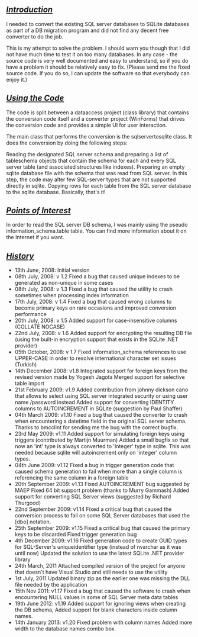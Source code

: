 ## ***<u>Introduction</u>***
I needed to convert the existing SQL server databases to SQLite databases as part of a DB migration program and did not find any decent free converter to do the job.

This is my attempt to solve the problem. I should warn you though that I did not have much time to test it on too many databases. In any case - the source code is very well documented and easy to understand, so if you do have a problem it should be relatively easy to fix. (Please send me the fixed source code. If you do so, I can update the software so that everybody can enjoy it.)

## ***<u>Using the Code</u>***
The code is split between a dataaccess project (class library) that contains the conversion code itself and a converter project (WinForms) that drives the conversion code and provides a simple UI for user interaction.

The main class that performs the conversion is the sqlservertosqlite class. It does the conversion by doing the following steps:

Reading the designated SQL server schema and preparing a list of tableschema objects that contain the schema for each and every SQL server table (and associated structures like indexes).
Preparing an empty sqlite database file with the schema that was read from SQL server. In this step, the code may alter few SQL-server types that are not supported directly in sqlite.
Copying rows for each table from the SQL server database to the sqlite database.
Basically, that's it!

## ***<u>Points of Interest</u>***
In order to read the SQL server DB schema, I was mainly using the pseudo information_schema.table table. You can find more information about it on the Internet if you want.

## ***<u>History</u>***
* 13th June, 2008: Initial version
* 08th July, 2008: v 1.2
Fixed a bug that caused unique indexes to be generated as non-unique in some cases
* 08th July, 2008: v 1.3
Fixed a bug that caused the utility to crash sometimes when processing index information
* 17th July, 2008: v 1.4
Fixed a bug that caused wrong columns to become primary keys on rare occasions and improved conversion performance
* 20th July, 2008: v 1.5
Added support for case-insensitive columns (COLLATE NOCASE)
* 22nd July, 2008: v 1.6
Added support for encrypting the resulting DB file (using the built-in encryption support that exists in the SQLite .NET provider)
* 05th October, 2008: v 1.7
Fixed information_schema references to use UPPER-CASE in order to resolve international character set issues (Turkish)
* 14th December 2008: v1.8
Integrated support for foreign keys from the revised version made by Yogesh Jagota
Merged support for selective table import
* 21st February 2009: v1.9
Added contribution from johnny dickson cano that allows to select using SQL server integrated security or using user name /password instead
Added support for converting IDENTITY columns to AUTOINCREMENT in SQLite (suggestion by Paul Shaffer)
* 04th March 2009: v1.10
Fixed a bug that caused the converter to crash when encountering a datetime field in the original SQL server schema. Thanks to bmcclint for sending me the bug with the correct bugfix.
* 23rd May 2009: v1.11
Added support for simulating foreign keys using triggers (contributed by Martijn Muurman)
Added a small bugfix so that now an 'int' type is always converted to 'integer' type in sqlite. This was needed because sqlite will autoincrement only on 'integer' column types.
* 04th June 2009: v1.12
Fixed a bug in trigger generation code that caused schema generation to fail when more than a single column is referencing the same column in a foreign table
* 20th September 2009: v1.13
Fixed AUTOINCREMENT bug suggested by MAEP
Fixed 64 bit support problem (thanks to Murry Gammash)
Added support for converting SQL Server views (suggested by Richard Thurgood)
* 22nd September 2009: v1.14
Fixed a critical bug that caused the conversion process to fail on some SQL Server databases that used the [dbo] notation.
* 25th September 2009: v1.15
Fixed a critical bug that caused the primary keys to be discarded
Fixed trigger generation bug
* 4th December 2009: v1.16
Fixed generation code to create GUID types for SQL-Server's uniqueidentifier type (instead of nvarchar as it was until now)
Updated the solution to use the latest SQLite .NET provider library
* 24th March, 2011
Attached compiled version of the project for anyone that doesn't have Visual Studio and still needs to use the utility
* 1st July, 2011
Updated binary zip as the earlier one was missing the DLL file needed by the application
* 15th Nov 2011: v1.17
Fixed a bug that caused the software to crash when encountering NULL values in some of SQL Server meta data tables
* 19th June 2012: v1.19
Added support for ignoring views when creating the DB schema, Added support for blank characters inside column names.
* 14th January 2013: v1.20
Fixed problem with column names
Added more width to the database names combo box. 
